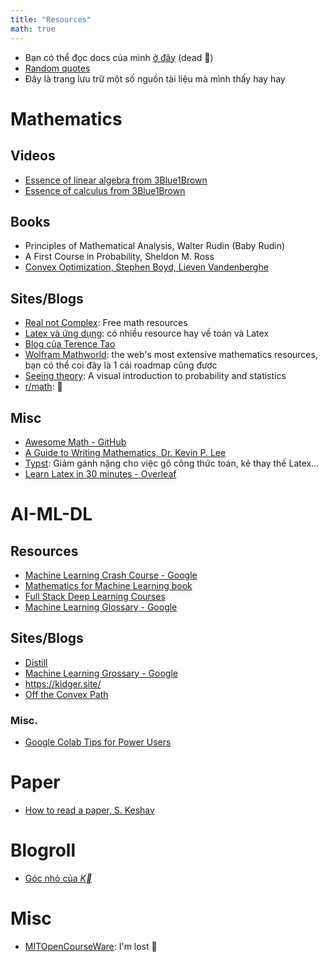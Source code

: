 ```yaml
---
title: "Resources"
math: true
---
```

- Bạn có thể đọc docs của mình [ở đây](https://ngntrgduc.github.io/docs/) (dead 🥲)
- [Random quotes](/quotes)
- Đây là trang lưu trữ một số nguồn tài liệu mà mình thấy hay hay
# Mathematics
## Videos
- [Essence of linear algebra from 3Blue1Brown](https://www.youtube.com/playlist?list=PLZHQObOWTQDPD3MizzM2xVFitgF8hE_ab)
- [Essence of calculus from 3Blue1Brown](https://www.youtube.com/playlist?list=PLZHQObOWTQDMsr9K-rj53DwVRMYO3t5Yr)

## Books
- Principles of Mathematical Analysis, Walter Rudin (Baby Rudin)
- A First Course in Probability, Sheldon M. Ross
- [Convex Optimization, Stephen Boyd, Lieven Vandenberghe](https://web.stanford.edu/~boyd/cvxbook/bv_cvxbook.pdf)


## Sites/Blogs
- [Real not Complex](https://realnotcomplex.com/): Free math resources
- [Latex và ứng dụng](https://vietex.blog.fc2.com/): có nhiều resource hay về toán và Latex
- [Blog của Terence Tao](https://terrytao.wordpress.com/)
- [Wolfram Mathworld](https://mathworld.wolfram.com/): the web's most extensive mathematics resources, bạn có thể coi đây là 1 cái roadmap cũng được
- [Seeing theory](https://seeing-theory.brown.edu/index.html): A visual introduction to probability and statistics
- [r/math](https://www.reddit.com/r/math/top/?t=all): 🤯

## Misc
- [Awesome Math - GitHub](https://github.com/rossant/awesome-math)
- [A Guide to Writing Mathematics, Dr. Kevin P. Lee](https://web.cs.ucdavis.edu/~amenta/w10/writingman.pdf)
- [Typst](https://github.com/typst/typst): Giảm gánh nặng cho việc gõ công thức toán, kẻ thay thế Latex...
- [Learn Latex in 30 minutes - Overleaf](https://www.overleaf.com/learn/latex/Learn_LaTeX_in_30_minutes)

# AI-ML-DL

## Resources
- [Machine Learning Crash Course - Google](https://developers.google.com/machine-learning/crash-course)
- [Mathematics for Machine Learning book](https://mml-book.github.io/)
- [Full Stack Deep Learning Courses](https://fullstackdeeplearning.com/course/)
- [Machine Learning Glossary - Google](https://developers.google.com/machine-learning/glossary)

## Sites/Blogs
- [Distill](https://distill.pub/)
- [Machine Learning Grossary - Google](https://developers.google.com/machine-learning/glossary)
- https://kidger.site/
- [Off the Convex Path](http://www.offconvex.org/)

### Misc.
- [Google Colab Tips for Power Users ](https://amitness.com/2020/06/google-colaboratory-tips/)

# Paper

- [How to read a paper, S. Keshav](https://web.stanford.edu/class/ee384m/Handouts/HowtoReadPaper.pdf)


# Blogroll
- [Góc nhỏ của $\vec{K}$](https://balldk.github.io/)

# Misc
- [MITOpenCourseWare](https://ocw.mit.edu/search/): I'm lost 🥲